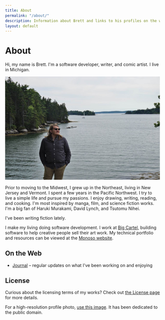 ```yaml
---
title: About
permalink: "/about/"
description: Information about Brett and links to his profiles on the web.
layout: default
---
```


# About

<p class='intro'>
Hi, my name is Brett. I'm a software developer, writer, and comic artist. I live in Michigan.
</p>

![Photo of Brett](/img/brett_about.jpg)

Prior to moving to the Midwest, I grew up in the Northeast,
living in New Jersey and Vermont. I spent a few years in the Pacific
Northwest. I try to live a simple life and pursue my passions. I enjoy drawing,
writing, reading, and cooking. I'm most inspired by manga, film, and science
fiction works. I'm a big fan of Haruki Murakami, David Lynch, and Tsutomu Nihei.

I've been writing fiction lately.

I make my living doing software development. I work at [Big
Cartel](https://www.bigcartel.com), building software to help creative
people sell their art work. My technical portfolio and resources can be
viewed at the [Monoso website](https://monoso.brettchalupa.com).

## On the Web

- [Journal](https://journal.brettchalupa.com) &ndash; regular updates on what I've been working on and enjoying

## License

Curious about the licensing terms of my works? Check out [the
License page](/license) for more details.

For a high-resolution profile photo, [use this
image](https://www.flickr.com/photos/brettchalupa/31332288711). It has been
dedicated to the public domain.
